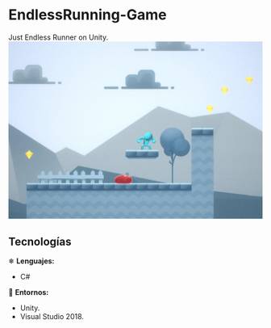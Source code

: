# EndlessRunning-Game


Just Endless Runner on Unity.
![image](https://github.com/isratjahan829/EndlessRunning-Game/blob/main/GamePic(2).jpg)

## Tecnologías

❄ **Lenguajes:**
 * C#
 
🧰 **Entornos:**
 * Unity.
 * Visual Studio 2018.

